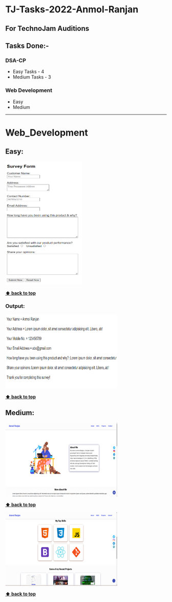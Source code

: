 # TJ-Tasks-2022-Anmol-Ranjan

## For TechnoJam Auditions

## Tasks Done:- 
### DSA-CP
- Easy Tasks - 4
- Medium Tasks - 3

### Web Development
- Easy
- Medium

---

# Web_Development

## Easy: 
[<img src="images/easy1.png" height="385" width="240" title="Survey Form">](Web_Development/Easy/survey_form.html)
   
**[⬆ back to top](#web_development)**
    
### Output:

[<img src="images/easy2_output.png" height="230" width="350" title="Survey Form Output">](Web_Development/Easy/survey_form.html)
   
**[⬆ back to top](#web_development)**

## Medium:

[<img src="images/medium1.png" height="230" width="350" title="Portfolio">](Web_Development/Medium/index.html)

**[⬆ back to top](#web_development)**

[<img src="images/medium2.png" height="230" width="350" title="Portfolio">](Web_Development/Medium/index.html)

**[⬆ back to top](#web_development)**
